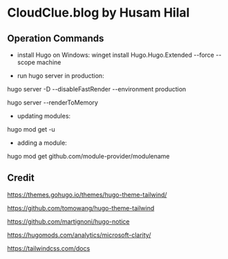 # CloudClue.blog by Husam Hilal

## Operation Commands

* install Hugo on Windows: winget install Hugo.Hugo.Extended --force --scope machine

* run hugo server in production:

hugo server -D --disableFastRender --environment production

hugo server --renderToMemory

* updating modules:

hugo mod get -u

* adding a module:

hugo mod get github.com/module-provider/modulename

## Credit

https://themes.gohugo.io/themes/hugo-theme-tailwind/

https://github.com/tomowang/hugo-theme-tailwind

https://github.com/martignoni/hugo-notice

https://hugomods.com/analytics/microsoft-clarity/

https://tailwindcss.com/docs

